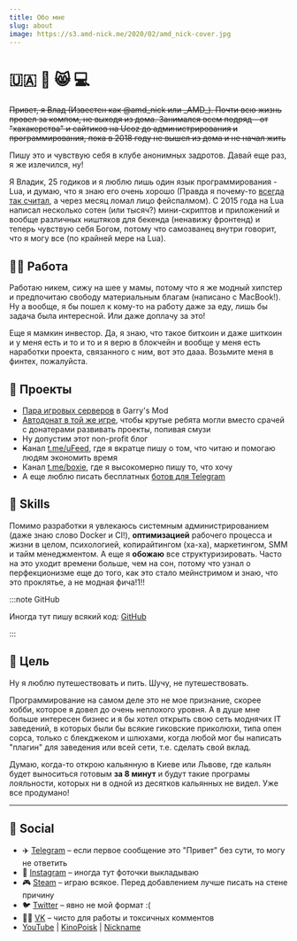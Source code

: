 ```yaml
---
title: Обо мне
slug: about
image: https://s3.amd-nick.me/2020/02/amd_nick-cover.jpg
---
```


# 🇺🇦 👹 😸 💻

~~Привет, я Влад (Известен как @amd_nick или \_AMD\_). Почти всю жизнь провел за компом, не выходя
из дома. Занимался всем подряд - от "хахакерства" и сайтиков на Ucoz до администрирования и
программирования, пока в 2018 году не вышел из дома и не начал жить~~

Пишу это и чувствую себя в клубе анонимных задротов. Давай еще раз, я же излечился, ну!

Я Владик, 25 годиков и я люблю лишь один язык программирования - Lua, и думаю, что я знаю его очень
хорошо (Правда я почему-то [всегда так считал](https://t.me/boxie/146), а через месяц ломал лицо
фейспалмом). С 2015 года на Lua написал несколько сотен (или тысяч?) мини-скриптов и приложений и
вообще различных ништяков для бекенда (ненавижу фронтенд) и теперь чувствую себя Богом, потому что
самозванец внутри говорит, что я могу все (по крайней мере на Lua).

## 👋💦 Работа

Работаю никем, сижу на шее у мамы, потому что я же модный хипстер и предпочитаю свободу материальным
благам (написано с MacBook!). Ну а вообще, я бы пошел к кому-то на работу даже за еду, лишь бы
задача была интересной. Или даже доплачу за это!

Еще я мамкин инвестор. Да, я знаю, что такое биткоин и даже шиткоин и у меня есть и то и то и я верю
в блокчейн и вообще у меня есть наработки проекта, связанного с ним, вот это дааа. Возьмите меня в
финтех, пожалуйста.

## 🤡 Проекты

- [Пара игровых серверов](https://vk.com/trigonim) в Garry's Mod
- [Автодонат в той же игре](kak-mi-delali-avtodonat-dlya-garrys-mod), чтобы крутые ребята могли
  вместо срачей с донатерами развивать проекты, попивая смузи
- Ну допустим этот non-profit блог
- ~~К~~анал [t.me/uFeed](https://t.me/uFeed), где я вкратце пишу о том, что читаю и помогаю людям
  экономить время
- Канал [t.me/boxie](https://t.me/boxie), где я высокомерно пишу то, что хочу
- А еще люблю писать бесплатных [ботов для Telegram](/docs/telegram/bots)

## 🤬 Skills

Помимо разработки я увлекаюсь системным администрированием (даже знаю слово Docker и CI!),
**оптимизацией** рабочего процесса и жизни в целом, психологией, копирайтингом (ха-ха), маркетингом,
SMM и тайм менеджментом. А еще я **обожаю** все структуризировать. Часто на это уходит времени
больше, чем на сон, потому что узнал о перфекционизме еще до того, как это стало мейнстримом и знаю,
что это проклятье, а не модная фича!1!!

:::note GitHub

Иногда тут пишу всякий код: [GitHub](https://github.com/AMD-NICK)

:::

## 🍺 Цель

Ну я люблю путешествовать и пить. Шучу, не путешествовать.

Программирование на самом деле это не мое признание, скорее хобби, которое я довел до очень
неплохого уровня. А в душе мне больше интересен бизнес и я бы хотел открыть свою сеть моднячих IT
заведений, в которых были бы всякие гиковские приколюхи, типа опен сорса, только с блекджеком и
шлюхами, когда любой мог бы написать "плагин" для заведения или всей сети, т.е. сделать свой вклад.

Думаю, когда-то открою кальянную в Киеве или Львове, где кальян будет выноситься готовым **за 8
минут** и будут такие програмы лояльности, которых ни в одной из десятков кальянных не видел. Уже
все продумано!

---

## 📣 Social

- ✈️ [Telegram](https://t.me/amd_nick) – если первое сообщение это "Привет" без сути, то могу не
  ответить
- 📸 [Instagram](https://instagram.com/amd_nick) – иногда тут фоточки выкладываю
- 🎮 [Steam](https://steamcommunity.com/profiles/76561198071463189) – играю всякое. Перед
  добавлением лучше писать на стене причину
- 🐦 [Twitter](https://twitter.com/amd_nick) – явно не мой формат :(
- 👮‍♀️ [VK](https://vk.me/amd_nick) – чисто для работы и токсичных комментов
- [YouTube](https://www.youtube.com/user/AMDMin) | [KinoPoisk](https://mykp.ru/amd) |
  [Nickname](https://mynickname.com/amd_nick)
